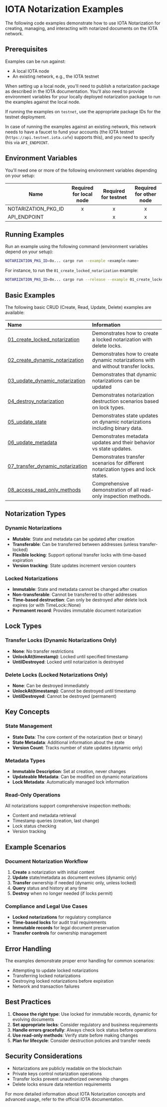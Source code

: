 # IOTA Notarization Examples

The following code examples demonstrate how to use IOTA Notarization for creating, managing, and interacting with notarized documents on the IOTA network.

## Prerequisites

Examples can be run against:

- A local IOTA node
- An existing network, e.g., the IOTA testnet

When setting up a local node, you'll need to publish a notarization package as described in the IOTA documentation. You'll also need to provide environment variables for your locally deployed notarization package to run the examples against the local node.

If running the examples on `testnet`, use the appropriate package IDs for the testnet deployment.

In case of running the examples against an existing network, this network needs to have a faucet to fund your accounts (the IOTA testnet (`https://api.testnet.iota.cafe`) supports this), and you need to specify this via `API_ENDPOINT`.

## Environment Variables

You'll need one or more of the following environment variables depending on your setup:

| Name                | Required for local node | Required for testnet | Required for other node |
| ------------------- | :---------------------: | :------------------: | :---------------------: |
| NOTARIZATION_PKG_ID |            x            |          x           |            x            |
| API_ENDPOINT        |                         |          x           |            x            |

## Running Examples

Run an example using the following command (environment variables depend on your setup):

```bash
NOTARIZATION_PKG_ID=0x... cargo run --example <example-name>
```

For instance, to run the `01_create_locked_notarization` example:

```bash
NOTARIZATION_PKG_ID=0x... cargo run --release --example 01_create_locked_notarization
```

## Basic Examples

The following basic CRUD (Create, Read, Update, Delete) examples are available:

| Name                                                                      | Information                                                                       |
| :------------------------------------------------------------------------ | :-------------------------------------------------------------------------------- |
| [01_create_locked_notarization](./01_create_locked_notarization.rs)       | Demonstrates how to create a locked notarization with delete locks.               |
| [02_create_dynamic_notarization](./02_create_dynamic_notarization.rs)     | Demonstrates how to create dynamic notarizations with and without transfer locks. |
| [03_update_dynamic_notarization](./03_update_dynamic_notarization.rs)     | Demonstrates that dynamic notarizations can be updated                            |
| [04_destroy_notarization](./04_destroy_notarization.rs)                   | Demonstrates notarization destruction scenarios based on lock types.              |
| [05_update_state](./05_update_state.rs)                                   | Demonstrates state updates on dynamic notarizations including binary data.        |
| [06_update_metadata](./06_update_metadata.rs)                             | Demonstrates metadata updates and their behavior vs state updates.                |
| [07_transfer_dynamic_notarization](./07_transfer_dynamic_notarization.rs) | Demonstrates transfer scenarios for different notarization types and lock states. |
| [08_access_read_only_methods](./08_access_read_only_methods.rs)           | Comprehensive demonstration of all read-only inspection methods.                  |

## Notarization Types

### Dynamic Notarizations

- **Mutable**: State and metadata can be updated after creation
- **Transferable**: Can be transferred between addresses (unless transfer-locked)
- **Flexible locking**: Support optional transfer locks with time-based expiration
- **Version tracking**: State updates increment version counters

### Locked Notarizations

- **Immutable**: State and metadata cannot be changed after creation
- **Non-transferable**: Cannot be transferred to other addresses
- **Time-based destruction**: Can only be destroyed after delete lock expires (or with TimeLock::None)
- **Permanent record**: Provides immutable document notarization

## Lock Types

### Transfer Locks (Dynamic Notarizations Only)

- **None**: No transfer restrictions
- **UnlockAt(timestamp)**: Locked until specified timestamp
- **UntilDestroyed**: Locked until notarization is destroyed

### Delete Locks (Locked Notarizations Only)

- **None**: Can be destroyed immediately
- **UnlockAt(timestamp)**: Cannot be destroyed until timestamp
- **UntilDestroyed**: Cannot be destroyed (permanent)

## Key Concepts

### State Management

- **State Data**: The core content of the notarization (text or binary)
- **State Metadata**: Additional information about the state
- **Version Count**: Tracks number of state updates (dynamic only)

### Metadata Types

- **Immutable Description**: Set at creation, never changes
- **Updateable Metadata**: Can be modified on dynamic notarizations
- **Lock Metadata**: Automatically managed lock information

### Read-Only Operations

All notarizations support comprehensive inspection methods:

- Content and metadata retrieval
- Timestamp queries (creation, last change)
- Lock status checking
- Version tracking

## Example Scenarios

### Document Notarization Workflow

1. **Create** a notarization with initial content
2. **Update** state/metadata as document evolves (dynamic only)
3. **Transfer** ownership if needed (dynamic only, unless locked)
4. **Query** status and history at any time
5. **Destroy** when no longer needed (if locks permit)

### Compliance and Legal Use Cases

- **Locked notarizations** for regulatory compliance
- **Time-based locks** for audit trail requirements
- **Immutable records** for legal document preservation
- **Transfer controls** for ownership management

## Error Handling

The examples demonstrate proper error handling for common scenarios:

- Attempting to update locked notarizations
- Transferring locked notarizations
- Destroying locked notarizations before expiration
- Network and transaction failures

## Best Practices

1. **Choose the right type**: Use locked for immutable records, dynamic for evolving documents
2. **Set appropriate locks**: Consider regulatory and business requirements
3. **Handle errors gracefully**: Always check lock status before operations
4. **Use read-only methods**: Verify state before making changes
5. **Plan for lifecycle**: Consider destruction policies and transfer needs

## Security Considerations

- Notarizations are publicly readable on the blockchain
- Private keys control notarization operations
- Transfer locks prevent unauthorized ownership changes
- Delete locks ensure data retention requirements

For more detailed information about IOTA Notarization concepts and advanced usage, refer to the official IOTA documentation.
